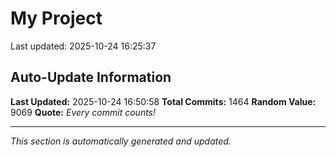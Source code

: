 # My Project


Last updated: 2025-10-24 16:25:37































































































































































































































































































































































































































































































































































































































































































































































































































































































































































































































































































































































































































































































































































































































































































































































































































































































































































































































































































































## Auto-Update Information

**Last Updated:** 2025-10-24 16:50:58
**Total Commits:** 1464
**Random Value:** 9069
**Quote:** _Every commit counts!_

---
_This section is automatically generated and updated._
